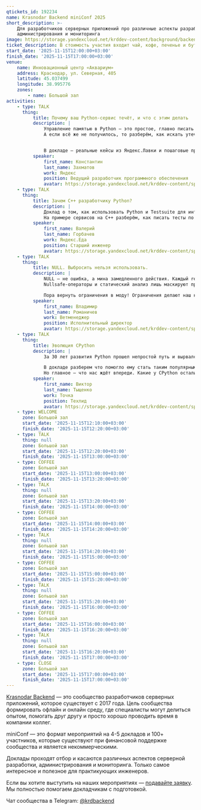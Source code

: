 ```yaml
---
qtickets_id: 192234
name: Krasnodar Backend miniConf 2025
short_description: >-
    Для разработчиков серверных приложений про различные аспекты разработки,
    администрирования и мониторинга
image: https://storage.yandexcloud.net/krddev-content/background/backend.jpg
ticket_description: В стоимость участия входит чай, кофе, печенье и бутерброды.
start_date: '2025-11-15T12:00:00+03:00'
finish_date: '2025-11-15T17:00:00+03:00'
venue:
    name: Инновационный центр «Аквариум»
    address: Краснодар, ул. Северная, 405
    latitude: 45.037499
    longitude: 38.995776
    zones:
        - name: Большой зал
activities:
    - type: TALK
      thing:
          title: Почему ваш Python-сервис течёт, и что с этим делать
          description: |
              Управление памятью в Python — это простое, главно писать код без утечек!  
              А если всё же не получилось, то разберём, как искать утечки в прод-сервисах, когда виноват код, а когда сторонние библиотеки.


              В докладе — реальные кейсы из Яндекс.Лавки и пошаговые приёмы диагностики.
          speaker:
              first_name: Константин
              last_name: Захматов
              work: Яндекс
              position: Ведущий разработчик программного обеспечения
              avatar: https://storage.yandexcloud.net/krddev-content/speakers/konstantin-zahmatov.jpg
    - type: TALK
      thing:
          title: Зачем C++ разработчику Python?
          description: |
              Доклад о том, как использовать Python и Testsuite для интеграционного тестирования микросервисов, независимо от языка реализации.  
              На примере сервисов на C++ разберём, как писать тесты по контрактам, моделировать связи между сервисами и автоматизировать проверку комплексных сценариев.
          speaker:
              first_name: Валерий
              last_name: Горбачев
              work: Яндекс.Еда
              position: Старший инженер
              avatar: https://storage.yandexcloud.net/krddev-content/speakers/valerij-gorbachev-2.jpg
    - type: TALK
      thing:
          title: NULL. Выбросить нельзя использовать.
          description: |
              NULL — не ошибка, а мина замедленного действия. Каждый return null — это трещина в фундаменте вашего кода.  
              Nullsafe-операторы и статический анализ лишь маскируют проблему, а не решают её.  

              Пора вернуть ограничения в моду! Ограничения делают наш код сильнее.
          speaker:
              first_name: Владимир
              last_name: Романичев
              work: Ветменеджер
              position: Исполнительный директор
              avatar: https://storage.yandexcloud.net/krddev-content/speakers/vladimir-romanichev.jpg
    - type: TALK
      thing:
          title: Эволюция CPython
          description: |
              За 30 лет развития Python прошел непростой путь и вырвался в ТОП-3 самых известных языков программирования.  

              В докладе разберем что помогло ему стать таким популярным, важные вехи и как этот язык программирования сделал жизнь разработчиков проще.  
              Но главное — что нас ждёт впереди. Какие у CPython остались проблемы, как их планируют решать и что уже реализовано в ближайшем релизе.
          speaker:
              first_name: Виктор
              last_name: Тыщенко
              work: Точка
              position: Техлид
              avatar: https://storage.yandexcloud.net/krddev-content/speakers/viktor-tyshhenko.jpg
    - type: WELCOME
      zone: Большой зал
      start_date: '2025-11-15T12:10:00+03:00'
      finish_date: '2025-11-15T12:20:00+03:00'
    - type: TALK
      thing: null
      zone: Большой зал
      start_date: '2025-11-15T12:20:00+03:00'
      finish_date: '2025-11-15T13:00:00+03:00'
    - type: COFFEE
      zone: Большой зал
      start_date: '2025-11-15T13:00:00+03:00'
      finish_date: '2025-11-15T13:20:00+03:00'
    - type: TALK
      thing: null
      zone: Большой зал
      start_date: '2025-11-15T13:20:00+03:00'
      finish_date: '2025-11-15T14:00:00+03:00'
    - type: COFFEE
      zone: Большой зал
      start_date: '2025-11-15T14:00:00+03:00'
      finish_date: '2025-11-15T14:20:00+03:00'
    - type: TALK
      thing: null
      zone: Большой зал
      start_date: '2025-11-15T14:20:00+03:00'
      finish_date: '2025-11-15T15:00:00+03:00'
    - type: COFFEE
      zone: Большой зал
      start_date: '2025-11-15T15:00:00+03:00'
      finish_date: '2025-11-15T15:20:00+03:00'
    - type: TALK
      thing: null
      zone: Большой зал
      start_date: '2025-11-15T15:20:00+03:00'
      finish_date: '2025-11-15T16:00:00+03:00'
    - type: COFFEE
      zone: Большой зал
      start_date: '2025-11-15T16:00:00+03:00'
      finish_date: '2025-11-15T16:20:00+03:00'
    - type: TALK
      thing: null
      zone: Большой зал
      start_date: '2025-11-15T16:20:00+03:00'
      finish_date: '2025-11-15T17:00:00+03:00'
    - type: CLOSE
      zone: Большой зал
      start_date: '2025-11-15T17:00:00+03:00'
      finish_date: '2025-11-15T17:00:00+03:00'
---
```


[Krasnodar Backend](https://t.me/krdbackend) — это сообщество разработчиков серверных приложений, которое существует с 2017 года. Цель сообщества формировать офлайн и онлайн среду, где специалисты могут делиться опытом, помогать друг другу и просто хорошо проводить время в компании коллег.

miniConf — это формат мероприятий на 4-5 докладов и 100+ участников, которые существуют при финансовой поддержке сообщества и является некоммерческими.

Доклады проходят отбор и касаются различных аспектов серверной разработки, администрирования и мониторинга. Только самое интересное и полезное для практикующих инженеров.

Если вы хотите выступить на наших мероприятиях — [подавайте заявку](https://krd.dev/cfp). Мы полностью помогаем докладчикам с подготовкой.

Чат сообщества в Telegram: [@krdbackend](https://t.me/krdbackend)
